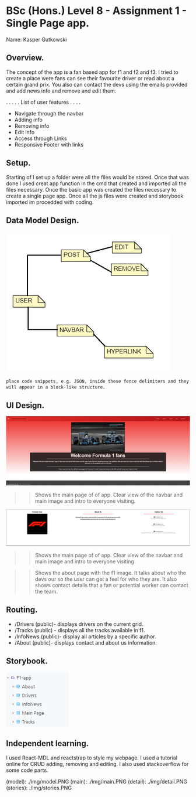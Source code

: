 # BSc (Hons.) Level 8 - Assignment 1 - Single Page app.

Name: Kasper Gutkowski

## Overview.

The concept of the app is a fan based app for f1 and f2 and f3. I tried to create a place were fans can see their
favourite driver or read about a certain grand prix. You also can contact the devs using the emails provided and add news info 
and remove and edit them.

. . . . . List of user features  . . . .

- Navigate through the navbar
- Adding info
- Removing info
- Edit info
- Access through Links
- Responsive Footer with links

## Setup.

Starting of I set up a folder were all the files would be stored. Once that was done I used creat app function in the cmd
that created and imported all the files necessary. Once the basic app was created the files necessary to create a single page app.
Once all the js files were created and storybook imported im procedded with coding.


## Data Model Design.

![Screenshot](model.PNG)

~~~
place code snippets, e.g. JSON, inside these fence delimiters and they will appear in a block-like structure.
~~~
## UI Design.

![Screenshot](main.PNG)

>> Shows the main page of of app. Clear view of the navbar and main image and intro to everyone visiting.

![Screenshot](detail.PNG)


>> Shows the main page of of app. Clear view of the navbar and main image and intro to everyone visiting.

>> Shows the about page with the f1 image. It talks about who the devs our so the user can get a feel for who they are. It also shows contact details that a fan or potential worker can contact the team.

## Routing.

- /Drivers (public)- displays drivers on the current grid.
- /Tracks (public) - displays all the tracks available in f1.
- /InfoNews (public)- display all articles by a specific author.
- /About (public)- displays contact and about us information.

## Storybook.

![Screenshot](stories.PNG)

## Independent learning.

I used React-MDL and reactstrap to style my webpage. I used a tutorial online for CRUD adding, removing and editing. I also used stackoverflow for some code parts.

(model): ./img/model.PNG
(main): ./img/main.PNG
(detail): ./img/detail.PNG
(stories): ./img/stories.PNG

